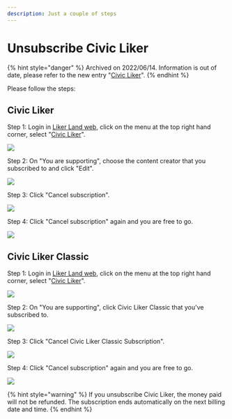 ```yaml
---
description: Just a couple of steps
---
```


# Unsubscribe Civic Liker

{% hint style="danger" %}
Archived on 2022/06/14. Information is out of date, please refer to the new entry "[Civic Liker](../../../user-guide/civic-liker/)".
{% endhint %}

Please follow the steps:

## Civic Liker

Step 1: Login in [Liker Land web](https://liker.land/), click on the menu at the top right hand corner, select "[Civic Liker](https://liker.land/civic/dashboard)".

![](../../../.gitbook/assets/civic-liker-menu-en.png)

Step 2: On "You are supporting", choose the content creator that you subscribed to and click "Edit".

![](../../../.gitbook/assets/unsubscribe-civic-liker-two-point-zero-01-en.png)

Step 3: Click "Cancel subscription".

![](../../../.gitbook/assets/unsubscribe-civic-liker-two-point-zero-02-en.png)

Step 4:  Click "Cancel subscription" again and you are free to go.

![](../../../.gitbook/assets/unsubscribe-civic-liker-two-point-zero-03-en.png)

## Civic Liker Classic

Step 1: Login in [Liker Land web](https://liker.land/), click on the menu at the top right hand corner, select "[Civic Liker](https://liker.land/civic/dashboard)".

![](../../../.gitbook/assets/civic-liker-menu-en.png)

Step 2: On "You are supporting", click Civic Liker Classic that you've subscribed to.

![](../../../.gitbook/assets/unsubscribe-civic-liker-classic-01-en.png)

Step 3: Click "Cancel Civic Liker Classic Subscription".

![](../../../.gitbook/assets/unsubscribe-civic-liker-classic-02-en.png)

Step 4: Click "Cancel subscription" again and you are free to go.

![](../../../.gitbook/assets/unsubscribe-civic-liker-classic-03-en.png)

{% hint style="warning" %}
If you unsubscribe Civic Liker, the money paid will not be refunded. The subscription ends automatically on the next billing date and time.
{% endhint %}
